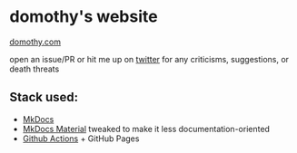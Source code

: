 # domothy's website

[domothy.com](https://domothy.com)

open an issue/PR or hit me up on [twitter](https://twitter.com/domothy) for any criticisms, suggestions, or death threats

## Stack used:

* [MkDocs](https://www.mkdocs.org/)
* [MkDocs Material](https://squidfunk.github.io/mkdocs-material/) tweaked to make it less documentation-oriented
* [Github Actions](https://dev.to/cosckoya/mkdocs-automate-ci-cd-with-github-actions-22hi) + GitHub Pages